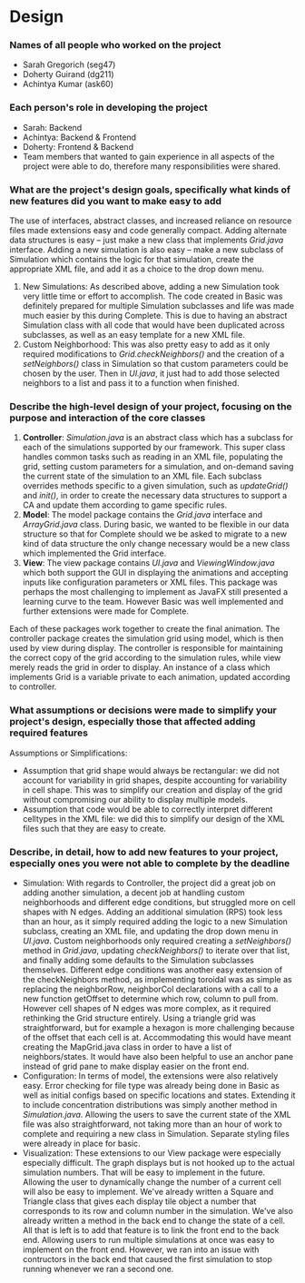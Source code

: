 # Design 
### Names of all people who worked on the project
- Sarah Gregorich (seg47)
- Doherty Guirand (dg211)
- Achintya Kumar (ask60)
### Each person's role in developing the project
- Sarah: Backend
- Achintya: Backend & Frontend
- Doherty: Frontend & Backend
- Team members that wanted to gain experience in all aspects of the project were able to do, therefore many responsibilities were shared.
### What are the project's design goals, specifically what kinds of new features did you want to make easy to add
The use of interfaces, abstract classes, and increased reliance on resource files made extensions easy and code generally compact. Adding alternate data structures is easy – just make a new class that implements _Grid.java_ interface. Adding a new simulation is also easy – make a new subclass of Simulation which contains the logic for that simulation, create the appropriate XML file, and add it as a choice to the drop down menu. 

1.	New Simulations: As described above, adding a new Simulation took very little time or effort to accomplish. The code created in Basic was definitely prepared for multiple Simulation subclasses and life was made much easier by this during Complete. This is due to having an abstract Simulation class with all code that would have been duplicated across subclasses, as well as an easy template for a new XML file.
2.	Custom Neighborhood: This was also pretty easy to add as it only required modifications to _Grid.checkNeighbors()_ and the creation of a _setNeighbors()_ class in Simulation so that custom parameters could be chosen by the user. Then in _UI.java_, it just had to add those selected neighbors to a list and pass it to a function when finished.
### Describe the high-level design of your project, focusing on the purpose and interaction of the core classes
1.	__Controller__: _Simulation.java_ is an abstract class which has a subclass for each of the simulations supported by our framework. This super class handles common tasks such as reading in an XML file, populating the grid, setting custom parameters for a simulation, and on-demand saving the current state of the simulation to an XML file. Each subclass overrides methods specific to a given simulation, such as _updateGrid()_ and _init()_, in order to create the necessary data structures to support a CA and update them according to game specific rules.
2.	__Model__: The model package contains the _Grid.java_ interface and _ArrayGrid.java_ class. During basic, we wanted to be flexible in our data structure so that for Complete should we be asked to migrate to a new kind of data structure the only change necessary would be a new class which implemented the Grid interface. 
3.	__View__: The view package contains _UI.java_ and _ViewingWindow.java_ which both support the GUI in displaying the animations and accepting inputs like configuration parameters or XML files. This package was perhaps the most challenging to implement as JavaFX still presented a learning curve to the team. However Basic was well implemented and further extensions were made for Complete.

Each of these packages work together to create the final animation. The controller package creates the simulation grid using model, which is then used by view during display. The controller is responsible for maintaining the correct copy of the grid according to the simulation rules, while view merely reads the grid in order to display. An instance of a class which implements Grid is a variable private to each animation, updated according to controller.

### What assumptions or decisions were made to simplify your project's design, especially those that affected adding required features
Assumptions or Simplifications: 
- Assumption that grid shape would always be rectangular: we did not account for variability in grid shapes, despite accounting for variability in cell shape.
This was to simplify our creation and display of the grid without compromising our ability to display multiple models.
- Assumption that code would be able to correctly interpret different celltypes in the XML file: we did this to simplify our design of the XML files such that they are easy to create.


### Describe, in detail, how to add new features to your project, especially ones you were not able to complete by the deadline
-	Simulation: With regards to Controller, the project did a great job on adding another simulation, a decent job at handling custom neighborhoods and different edge conditions, but struggled more on cell shapes with N edges. Adding an additional simulation (RPS) took less than an hour, as it simply required adding the logic to a new Simulation subclass, creating an XML file, and updating the drop down menu in _UI.java_. Custom neighborhoods only required creating a _setNeighbors()_ method in _Grid.java_, updating _checkNeighbors()_ to iterate over that list, and finally adding some defaults to the Simulation subclasses themselves. Different edge conditions was another easy extension of the checkNeighbors method, as implementing toroidal was as simple as replacing the neighborRow, neighborCol declarations with a call to a new function getOffset to determine which row, column to pull from. However cell shapes of N edges was more complex, as it required rethinking the Grid structure entirely. Using a triangle grid was straightforward, but for example a hexagon is more challenging because of the offset that each cell is at. Accommodating this would have meant creating the MapGrid.java class in order to have a list of neighbors/states. It would have also been helpful to use an anchor pane instead of grid pane to make display easier on the front end.
-	Configuration: In terms of model, the extensions were also relatively easy. Error checking for file type was already being done in Basic as well as initial configs based on specific locations and states. Extending it to include concentration distributions was simply another method in _Simulation.java_. Allowing the users to save the current state of the XML file was also straightforward, not taking more than an hour of work to complete and requiring a new class in Simulation. Separate styling files were already in place for basic. 
-	Visualization: These extensions to our View package were especially especially difficult. The graph displays but is not hooked up to the actual simulation numbers. That will be easy to implement in the future. Allowing the user to dynamically change the number of a current cell will also be easy to implement. We've already written a Square and Triangle class that gives each display tile object a number that corresponds to its row and column number in the simulation. We've also already written a method in the back end to change the state of a cell. All that is left is to add that feature is to link the front end to the back end. 
 Allowing users to run multiple simulations at once was easy to implement on the front end. However, we ran into an issue with contructors in the back end that caused the first simulation to stop running whenever we ran a second one.

